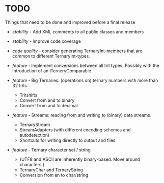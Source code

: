 # TODO

Things that need to be done and improved before a final release


- *stability* - Add XML comments to all public classes and members
- *stability* - Improve code coverage
- *code quality* - consider generating TernaryInt-members that are common to different TernaryInt-types.


- *feature* - Implement conversions between all trit types. 
Possibly with the introduction of an ITerneryComparable

- *feature* - Big Ternaries: (operations on) ternary numbers with more than 32 trits.
  - Tritshifts
  - Convert from and to binary
  - Convert from and to decimal

- *feature* - Streams: reading from and writing to (binary) data streams.
  - TernaryStream
  - StreamAdapters (with different encoding schemes and autodetection)
  - Shortcuts for writing directly to output and files

- *feature* - Ternary character set / string
   - (UTF8 and ASCII are inherently binary-based. Move around characters.)
   - TernaryChar and TernaryString
   - Conversion from en to char/string
